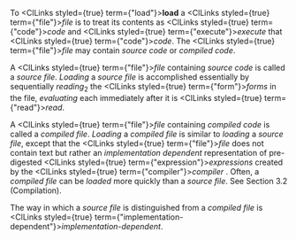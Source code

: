  



To <ClLinks styled={true} term={"load"}><b>load</b></ClLinks> a <ClLinks styled={true} term={"file"}><i>file</i></ClLinks> is to treat its contents as <ClLinks styled={true} term={"code"}><i>code</i></ClLinks> and <ClLinks styled={true} term={"execute"}><i>execute</i></ClLinks> that <ClLinks styled={true} term={"code"}><i>code</i></ClLinks>. The <ClLinks styled={true} term={"file"}><i>file</i></ClLinks> may contain *source code* or *compiled code*. 



A <ClLinks styled={true} term={"file"}><i>file</i></ClLinks> containing *source code* is called a *source file*. *Loading* a *source file* is accomplished essentially by sequentially *reading*<sub>2</sub> the <ClLinks styled={true} term={"form"}><i>forms</i></ClLinks> in the file, *evaluating* each immediately after it is <ClLinks styled={true} term={"read"}><i>read</i></ClLinks>. 



A <ClLinks styled={true} term={"file"}><i>file</i></ClLinks> containing *compiled code* is called a *compiled file*. *Loading* a *compiled file* is similar to *loading* a *source file*, except that the <ClLinks styled={true} term={"file"}><i>file</i></ClLinks> does not contain text but rather an *implementation dependent* representation of pre-digested <ClLinks styled={true} term={"expression"}><i>expressions</i></ClLinks> created by the <ClLinks styled={true} term={"compiler"}><i>compiler</i></ClLinks> . Often, a *compiled file* can be *loaded* more quickly than a *source file*. See Section 3.2 (Compilation). 



The way in which a *source file* is distinguished from a *compiled file* is <ClLinks styled={true} term={"implementation-dependent"}><i>implementation-dependent</i></ClLinks>.
 